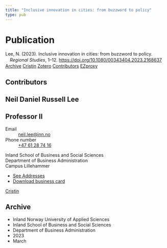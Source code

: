 ```yaml
---
title: "Inclusive innovation in cities: from buzzword to policy"
type: pub
---
```

<h1>Publication</h1>
<article id="csl-bib-container-CQT7AIWI" class="csl-bib-container">
  <div class="csl-bib-body" style="line-height: 1.35; padding-left: 1em; text-indent:-1em;">
  <div class="csl-entry">Lee, N. (2023). Inclusive innovation in cities: from buzzword to policy. <i>Regional Studies</i>, 1&#x2013;12. <a href="https://doi.org/10.1080/00343404.2023.2168637">https://doi.org/10.1080/00343404.2023.2168637</a></div>
</div>
  <div class="csl-bib-buttons">
    <a href="#taxonomy-article-CQT7AIWI" class="csl-bib-button">Archive</a>
    <a href="https://app.cristin.no/results/show.jsf?id=2136113" alt="Cristin URL" class="csl-bib-button">Cristin</a>
    <a href="http://zotero.org/groups/5022929/items/CQT7AIWI" alt="Zotero URL" class="csl-bib-button">Zotero</a>
    <a href="#contributors-article-CQT7AIWI" class="csl-bib-button">Contributors</a>
    <a href="http://ezproxy.inn.no/login?url=https://doi.org/10.1080/00343404.2023.2168637" class="csl-bib-button">EZproxy</a>
  </div>
  <div id="csl-bib-meta-container-CQT7AIWI"></div>
</article>
<div id="csl-bib-meta-CQT7AIWI" class="csl-bib-meta">
  <article id="contributors-article-CQT7AIWI" class="contributors-article">
    <h1>Contributors</h1>
    <div class="personas">
<div class="vrtx-hinn-person-card">
<div class="photo">
<i class="lar la-user-circle missing-person"></i>
</div>
<div class="info">
<hgroup><h1>Neil Daniel Russell Lee</h1>
<h2>Professor II</h2>
</hgroup><dl>
<dt>Email</dt>
<dd>
<a href="mailto:neil.lee@inn.no">neil.lee@inn.no</a>
</dd>
<dt>Phone number</dt>
<dd><a href="tel:+4761287416">
+47 61 28 74 16
</a></dd>
</dl>
<p>
Inland School of Business and Social Sciences<br>
Department of Business Administration<br>
Campus Lillehammer
</p>
<ul class="vrtx-hinn-links">
<li><a href="https://www.inn.no/english/find-an-employee/neil-lee.html#vrtx-hinn-addresses">See Addresses</a></li>
<li><a href="https://www.inn.no/english/find-an-employee/neil-lee.html?vrtx=vcf">Download business card</a></li>
</ul>
</div>
</div>
<a href="https://app.cristin.no/persons/show.jsf?id=1579016" alt="Cristin URL" class="personas-cristin">Cristin</a>
</div>
  </article>
  <article id="taxonomy-article-CQT7AIWI" class="taxonomy-article">
    <h1>Archive</h1>
    <ul>
      <li>Inland Norway University of Applied Sciences</li>
      <li>Inland School of Business and Social Sciences</li>
      <li>Department of Business Administration</li>
      <li>2023</li>
      <li>March</li>
    </ul>
  </article>
</div>

